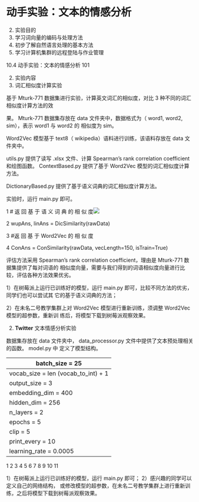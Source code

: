 # 动手实验：文本的情感分析
2. <a name="_page105_x72.00_y656.84"></a>实验目的
3. 学习词向量的编码与处理方法
4. 初步了解自然语言处理的基本方法
5. 学习计算机集群的远程登陆与作业管理


10\.4 动手实验：文本的情感分析 101

2. 实验内容
1. 词汇相似度计算实验

基于 Mturk-771 数据集进行实验，计算英文词汇的相似度，对比 3 种不同的词汇相似度计算方法的效

果。 Mturk-771 数据集存放在 data 文件夹中，数据格式为（ word1, word2, sim），表示 word1 与 word2 的 相似度为 sim。

Word2Vec 模型基于 text8（ wikipedia）语料进行训练，该语料存放在 data 文件夹中。

utils.py 提供了读写 .xlsx 文件、计算 Spearman’s rank correlation coefficient 和绘图函数。 ContextBased.py 提供了基于 Word2Vec 模型的词汇相似度计算方法。

DictionaryBased.py 提供了基于语义词典的词汇相似度计算方法。

实验时，运行 main.py 即可。

1 # 返 回 基 于 语 义 词 典 的 相 似 度![](Aspose.Words.b353301d-f3c7-44fc-a0ef-0183eb531768.162.png)

2 wupAns, linAns = DicSimilarity(rawData)

3 #返 回 基 于 Word2Vec 的 相 似 度

4 ConAns = ConSimilarity(rawData, vecLength=150, isTrain=True)

评估方法采用 Spearman’s rank correlation coefficient，理由是 Mturk-771 数据集提供了每对词语的 相似度向量，需要与我们得到的词语相似度向量进行比较，评估各种方法效果优劣。

1）在树莓派上运行已训练好的模型，运行 main.py 即可，比较不同方法的优劣，同学们也可以尝试其 它的基于语义词典的方法；

2）在未名二号教学集群上对 Word2Vec 模型进行重新训练，须调整 Word2Vec 模型的超参数，重新训 练后，将模型下载到树莓派观察效果。

2. **Twitter** 文本情感分析实验

数据集存放在 data 文件夹中， data\_processor.py 文件中提供了文本预处理相关的函数。 model.py 中 定义了模型结构。



| batch\_size = 25                       |
| -------------------------------------- |
| vocab\_size = len (vocab\_to\_int) + 1 |
| output\_size = 3                       |
| embedding\_dim = 400                   |
| hidden\_dim = 256                      |
| n\_layers = 2                          |
| epochs = 5                             |
| clip = 5                               |
| print\_every = 10                      |
| learning\_rate = 0.0005                |

1 2 3 4 5 6 7 8 9 10 11

1）在树莓派上运行已训练好的模型，运行 main.py 即可； 2）感兴趣的同学可以定义自己的网络结构， 或修改模型的超参数，在未名二号教学集群上进行重新训练，之后将模型下载到树莓派观察效果。
